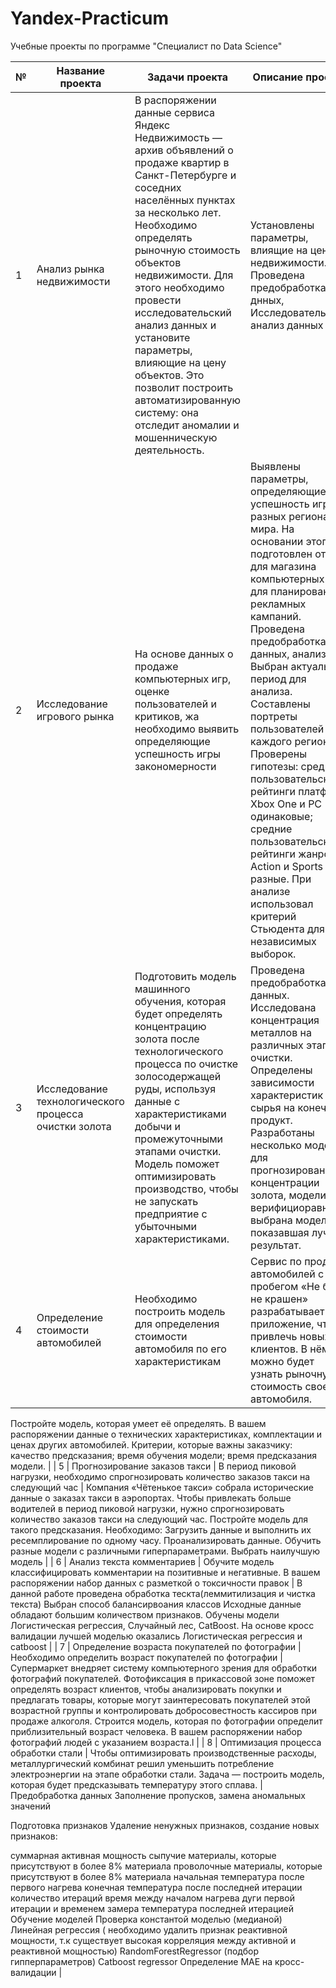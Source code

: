 # Yandex-Practicum
Учебные проекты по программе "Специалист по Data Science"

| №  | Название проекта| Задачи проекта | Описание проекта  |
| -- | --------------- | -------------- | ----------------- |
| 1  | Анализ рынка недвижимости  | В распоряжении данные сервиса Яндекс Недвижимость — архив объявлений о продаже квартир в Санкт-Петербурге и соседних населённых пунктах за несколько лет. Необходимо определять рыночную стоимость объектов недвижимости. Для этого необходимо провести исследовательский анализ данных и установите параметры, влияющие на цену объектов. Это позволит построить автоматизированную систему: она отследит аномалии и мошенническую деятельность.  | Установлены параметры, влиящие на цену недвижимости. Проведена предобработка днных, Исследовательский анализ данных|
| 2  | Исследование игрового рынка  | На основе данных о продаже компьютерных игр, оценке пользователей и критиков, жа необходимо выявить определяющие успешность игры закономерности | Выявлены параметры, определяющие успешность игры в разных регионах мира. На основании этого подготовлен отчет для магазина компьютерных игр для планирования рекламных кампаний. Проведена предобработка данных, анализ. Выбран актуальный период для анализа. Составлены портреты пользователей каждого региона. Проверены гипотезы: средние пользовательские рейтинги платформ Xbox One и PC одинаковые; средние пользовательские рейтинги жанров Action и Sports разные. При анализе использовал критерий Стьюдента для независимых выборок.  |
| 3  | Исследование технологического процесса очистки золота  | Подготовить модель машинного обучения, которая будет определять концентрацию золота после технологического процесса по очистке золосодержащей руды, используя данные с характеристиками добычи и промежуточными этапами очистки. Модель поможет оптимизировать производство, чтобы не запускать предприятие с убыточными характеристиками.  | Проведена предобработка данных. Исследована концентрация металлов на различных этапах очистки. Определены зависимости характеристик сырья на конечный продукт. Разработаны несколько моделй для прогнозирования концентрации золота, модели верифициоравны, выбрана модель показавшая лучший результат.  |
| 4  | Определение стоимости автомобилей  | Необходимо построить модель для определения стоимости автомобиля по его характеристикам | Сервис по продаже автомобилей с пробегом «Не бит, не крашен» разрабатывает приложение, чтобы привлечь новых клиентов. В нём можно будет узнать рыночную стоимость своего автомобиля. 
Постройте модель, которая умеет её определять. В вашем распоряжении данные о технических характеристиках, комплектации и ценах других автомобилей.
Критерии, которые важны заказчику:
качество предсказания;
время обучения модели;
время предсказания модели.  |
| 5  | Прогнозирование заказов такси  | В период пиковой нагрузки, необходимо спрогнозировать количество заказов такси на следующий час  | Компания «Чётенькое такси» собрала исторические данные о заказах такси в аэропортах. Чтобы привлекать больше водителей в период пиковой нагрузки, нужно спрогнозировать количество заказов такси на следующий час. Постройте модель для такого предсказания.
Необходимо:
Загрузить данные и выполнить их ресемплирование по одному часу.
Проанализировать данные.
Обучить разные модели с различными гиперпараметрами. Выбрать наилучшую модель |
| 6  | Анализ текста комментариев  | Обучите модель классифицировать комментарии на позитивные и негативные. В вашем распоряжении набор данных с разметкой о токсичности правок  | В данной работе проведена обработка тескта(леммитилизация и чистка текста)
Выбран способ балансирвоания классов
Исходные данные обладают большим количеством признаков. Обучены модели Логистическая регрессия, Случайный лес, CatBoost. На основе кросс валидации лучшей моделью оказались Логистическая регрессия и catboost |
| 7  | Определение возраста покупателей по фотографии  | Необходимо определить возраст покупателей по фотографии  | Супермаркет внедряет систему компьютерного зрения для обработки фотографий покупателей. Фотофиксация в прикассовой зоне поможет определять возраст клиентов, чтобы анализировать покупки и предлагать товары, которые могут заинтересовать покупателей этой возрастной группы и контролировать добросовестность кассиров при продаже алкоголя. Строится модель, которая по фотографии определит приблизительный возраст человека. В вашем распоряжении набор фотографий людей с указанием возраста.l  |
| 8  | Оптимизация процесса обработки стали  | Чтобы оптимизировать производственные расходы, металлургический комбинат  решил уменьшить потребление электроэнергии на этапе обработки стали. Задача — построить модель, которая будет предсказывать температуру этого сплава.  | Предобработка данных
Заполнение пропусков, замена аномальных значений

Подготовка признаков
Удаление ненужных признаков, создание новых признаков:

суммарная активная мощность
сыпучие материалы, которые присутствуют в более 8% материала
проволочные материалы, которые присутствуют в более 8% материала
начальная температура после первого нагрева
конечная температура после последней итерации
количество итераций
время между началом нагрева дуги первой итерации и временем замера температура последней итерацией
Обучение моделей
Проверка константой моделью (медианой)
Линейная регрессия ( необходимо удалить признак реактивной мощности, т.к существует высокая корреляция между активной и реактивной мощностью)
RandomForestRegressor (подбор гипперпараметров)
Сatboost regressor
Определение MAE на кросс-валидации  |

